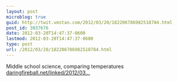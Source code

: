 ```yaml
---
layout: post
microblog: true
guid: http://twit.vmstan.com/2012/03/20/182206786982518784.html
post_id: 3037676
date: 2012-03-20T14:47:37-0600
lastmod: 2012-03-20T14:47:37-0600
type: post
url: /2012/03/20/182206786982518784.html
---
```

Middle school science, comparing temperatures <a href="http://daringfireball.net/linked/2012/03/20/comparing-temperatures?utm_source=pulsenews&utm_medium=referral&utm_campaign=Feed%3A+loopinsight%2FKqJb+%28The+Loop%29">daringfireball.net/linked/2012/03…</a>
